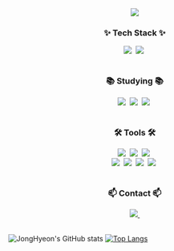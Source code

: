 

<!--
**jonghyeon99/jonghyeon99** is a ✨ _special_ ✨ repository because its `README.md` (this file) appears on your GitHub profile.

Here are some ideas to get you started:

- 🔭 I’m currently working on ...
- 🌱 I’m currently learning ...
- 👯 I’m looking to collaborate on ...
- 🤔 I’m looking for help with ...
- 💬 Ask me about ...
- 📫 How to reach me: ...
- 😄 Pronouns: ...
- ⚡ Fun fact: ...
--><!--타이틀 부분-->
<div align="center">
  <img src="https://capsule-render.vercel.app/api?type=soft&color=auto&height=200&text=Date%20Enginner%20Student&fontAlign=50&stroke=white" />
</div>

<!--내용 부분-->
<h3 align="center">✨ Tech Stack ✨</h3>

<div align="center">
  <img src="https://img.shields.io/badge/python-3670A0?style=for-the-badge&logo=python&logoColor=ffdd54" />&nbsp
  <img src="https://img.shields.io/badge/mysql-00758F?style=for-the-badge&logo=mysql&logoColor=F29111" />&nbsp
</div>

<br>

<h3 align="center">📚 Studying 📚</h3>
<div align="center">
  <img src="https://img.shields.io/badge/docker-0db7ed.svg?style=for-the-badge&logo=docker&logoColor=white" />&nbsp
  <img src="https://img.shields.io/badge/kubernetes-3970e4?style=for-the-badge&logo=kubernetes&logoColor=white" />&nbsp
  <img src="https://img.shields.io/badge/airflow-017CEE.svg?style=for-the-badge&logo=apacheairflow&logoColor=white" />&nbsp
</div>

<br>

<h3 align="center">🛠 Tools 🛠</h3>
<div align="center">
  <img src="https://img.shields.io/badge/git-F05033.svg?style=for-the-badge&logo=git&logoColor=white" />&nbsp
  <img src="https://img.shields.io/badge/github-181717.svg?style=for-the-badge&logo=github&logoColor=white" />&nbsp
  <img src="https://img.shields.io/badge/Notion-F3F3F3.svg?style=for-the-badge&logo=notion&logoColor=black" />&nbsp
</div>

<div align="center">
  <img src="https://img.shields.io/badge/figma-F24E1E.svg?style=for-the-badge&logo=figma&logoColor=white" />&nbsp
  <img src="https://img.shields.io/badge/VSCode-2C2C32.svg?style=for-the-badge&logo=visual-studio-code&logoColor=22ABF3" />&nbsp
  <img src="https://img.shields.io/badge/jupyter-2C2C32.svg?style=for-the-badge&logo=jupyter&logoColor=F37726" />&nbsp
  <img src="https://img.shields.io/badge/eclipse-2C2255.svg?style=for-the-badge&logo=eclipse&logoColor=F7941E" />&nbsp
</div>

<br>

<h3 align="center">📫 Contact 📫</h3>
<div align="center">
  <a href="mailto:twjh99coding@gmail.com">
    <img src="https://img.shields.io/badge/twjh99coding@gmail.com-D14836?style=for-the-badge&logo=gmail&logoColor=white"/>&nbsp
  </a>
</div>

<br>

  ![JongHyeon's GitHub stats](https://github-readme-stats.vercel.app/api?username=jonghyeon99&show_icons=true&theme=tokyonight) [![Top Langs](https://github-readme-stats.vercel.app/api/top-langs/?username=jonghyeon99&layout=donut)](https://github.com/jonghyeon99/github-readme-stats)

  

